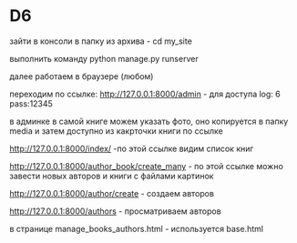 # D6
зайти в консоли в папку из архива - 
cd my_site

выполнить команду
python manage.py runserver

далее работаем в браузере (любом)

переходим по ссылке:
http://127.0.0.1:8000/admin  -
для доступа  log: 6 
pass:12345

в админке в самой книге можем указать фото, оно копируется в папку media  и затем доступно из какрточки книги по ссылке 

http://127.0.0.1:8000/index/  -по этой ссылке видим список книг

http://127.0.0.1:8000/author_book/create_many  - по этой ссылке можно завести новых авторов и книги с файлами картинок

http://127.0.0.1:8000/author/create  - создаем авторов

http://127.0.0.1:8000/authors  - просматриваем авторов

в странице manage_books_authors.html - используется base.html

